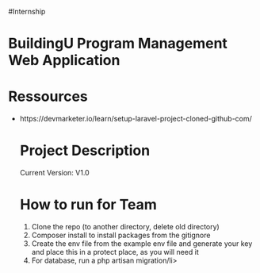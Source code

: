 #Internship

<h1> BuildingU Program Management Web Application </h1>

<h1> Ressources</h1>

<ul>
  <li>https://devmarketer.io/learn/setup-laravel-project-cloned-github-com/</li>
  
</l> 


<h1> Project Description</h1>

<p> Current Version: V1.0 </p> 

<h1>How to run for Team</h1>

<ol>
  <li>Clone the repo (to another directory, delete old directory)</li>
  <li> Composer install to install packages from the gitignore</li>
  <li> Create the env file from the example env file and generate your key and place this in a protect place, as you will need it</li>
  <li>For database, run a php artisan migration/li>
</ol> 



